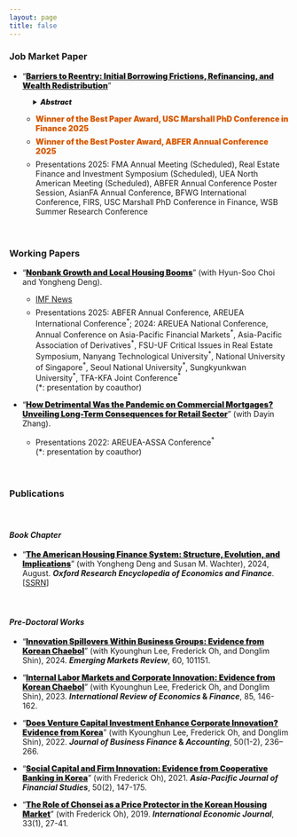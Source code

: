 ```yaml
---
layout: page
title: false
---
```


<!---
My research interests lie in real estate finance, urban economics, and corporate finance.
 My research can also be found in [Google Scholar](https://scholar.google.com/citations?user=yoon09269).
-->

<!--- My research can also be found in [Google Scholar](https://scholar.google.com/citations?user=jjDsVq8AAAAJ&hl=en). -->

### Job Market Paper 

<ul>
  <li>
   <div style="margin-bottom: 1em;margin-top: 1em">
“<a href="https://uwmadison.box.com/s/k1wb204duthhw3ig9itaxrqe6cp1htvf" style="font-weight: 900">Barriers to Reentry: Initial Borrowing Frictions,
Refinancing, and Wealth Redistribution</a>”
   </div>
    <div style="margin-left: 1.5em;margin-bottom: 1em;margin-top: 1em;font-size: 0.9em;font-weight: 900"> 
 <details>
   <summary><em>Abstract</em></summary>
  <div style="margin-left: 1em;font-weight: 500">
 This paper examines how frictions encountered during the initial purchase mortgage origination process shape borrowers’ future refinancing behavior and contribute to wealth disparities. Leveraging variation in loan officer workload as a quasi-random source of lender-induced origination delays, I find that experiencing a 60+ day delay lowers quarterly refinancing rates by 16–24%. Minority borrowers, low-income households, and those with lower credit scores are more likely to encounter such frictions, with evidence pointing to lender bias as a potential driver of racial disparities. A structural model implies a present value loss of $6,641 per delayed borrower, which amounts to $2.8 billion in overpayments each year when scaled to the U.S. market. Importantly, these losses are not evenly distributed: conditional on the same delay event, minority borrowers incur greater financial losses than White borrowers, largely due to a lower baseline likelihood of acting on refinancing opportunities. Together, these findings demonstrate how subtle frictions in the origination process can lead to persistent financial disadvantages and entrench wealth inequality.
 </div>
 </details>
 </div>
  </li>
 <ul>
      <li>
        <div style="color:rgb(215,90,0);margin-bottom: 0.5em;margin-top: 0.5em;font-weight: 900">
         Winner of the Best Paper Award, USC Marshall PhD Conference in Finance 2025
        </div>
      </li>
       <li>
        <div style="color:rgb(215,90,0);margin-bottom: 0.5em;margin-top: 0.5em;font-weight: 900">
         Winner of the Best Poster Award, ABFER Annual Conference 2025
        </div>
      </li>
      <li>
        <div style="margin-bottom: 0.5em;margin-top: 0.5em;">
         Presentations 2025: FMA Annual Meeting (Scheduled), Real Estate Finance and Investment Symposium (Scheduled), UEA North American Meeting (Scheduled), ABFER Annual Conference Poster Session, AsianFA Annual Conference, BFWG International Conference, FIRS, USC Marshall PhD Conference in Finance, WSB Summer Research Conference
        </div>
      </li>
    </ul>
</ul>

<div style="margin-bottom: 1em;margin-top: 1em;">ㅤ</div>

### Working Papers 
<ul>
  <li>
   <div style="margin-bottom: 1em;margin-top: 1em">
“<a href="https://papers.ssrn.com/sol3/papers.cfm?abstract_id=4746656" style="font-weight: 900">Nonbank Growth and Local Housing Booms</a>” (with Hyun-Soo Choi and Yongheng Deng). 
  </div>
  </li>
 
   <ul>
      <li>
        <div style="margin-bottom: 0.5em;margin-top: 0.5em;">
         <a href="https://www.insidemortgagefinance.com/articles/230744-more-nonbank-lending-democratizes-home-price-inflation?v=preview">IMF News</a>  
        </div>
      </li>
       <li>
        <div style="margin-bottom: 1em;margin-top: 0.5em;">
         Presentations 2025: ABFER Annual Conference, AREUEA International Conference<sup>*</sup>; 2024: AREUEA National Conference, Annual Conference on Asia-Pacific Financial Markets<sup>*</sup>, Asia-Pacific Association of Derivatives<sup>*</sup>, FSU-UF Critical Issues in Real Estate Symposium, Nanyang Technological University<sup>*</sup>, National University of Singapore<sup>*</sup>, Seoul National University<sup>*</sup>, Sungkyunkwan University<sup>*</sup>, TFA-KFA Joint Conference<sup>*</sup> <br> (*: presentation by coauthor)
        </div>
      </li>
    </ul>
</ul>

<ul>
  <li>
   <div style="margin-bottom: 1em;margin-top: 1em">
“<a href="https://papers.ssrn.com/sol3/papers.cfm?abstract_id=4714155" style="font-weight: 900">How Detrimental Was the Pandemic on Commercial Mortgages? Unveiling Long-Term Consequences for Retail Sector</a>” (with Dayin Zhang).
  </div>
  </li>
 <ul>
  <li>
        <div style="margin-bottom: 0.5em;margin-top: 0.5em;">
         Presentations 2022: AREUEA-ASSA Conference<sup>*</sup> <br> (*: presentation by coauthor) 
        </div>
      </li>
    </ul>
</ul>

<div style="margin-bottom: 1em;margin-top: 1em;">ㅤ</div>

### Publications

<div style="margin-bottom: 0.0em;margin-top: 0em;">ㅤ</div>

#### _Book Chapter_

<ul>
  <li>
   <div style="margin-bottom: 1em;margin-top: 1em">
“<a href="https://oxfordre.com/economics/display/10.1093/acrefore/9780190625979.001.0001/acrefore-9780190625979-e-924" style="font-weight: 900">The American Housing Finance System: Structure, Evolution, and Implications</a>” (with Yongheng Deng and Susan M. Wachter), 2024, August. <b><i>Oxford Research Encyclopedia of Economics and Finance</i></b>. [<a href="https://papers.ssrn.com/sol3/papers.cfm?abstract_id=4750853">SSRN</a>]
  </div>
  </li>
</ul>

<div style="margin-bottom: 0.2em;margin-top: 0em;">ㅤ</div>

#### _Pre-Doctoral Works_

<ul>
  <li>
   <div style="margin-bottom: 1em;margin-top: 1em">
“<a href="https://www.sciencedirect.com/science/article/pii/S1566014124000463" style="font-weight: 900">Innovation Spillovers Within Business Groups: Evidence from Korean Chaebol</a>” (with Kyounghun Lee, Frederick Oh, and Donglim Shin), 2024. <b><i>Emerging Markets Review</i></b>, 60, 101151.
  </div>
  </li>
   <li>
   <div style="margin-bottom: 1em;margin-top: 1em">
“<a href="https://doi.org/10.1016/j.iref.2023.01.019" style="font-weight: 900">Internal Labor Markets and Corporate Innovation: Evidence from Korean Chaebol</a>” (with Kyounghun Lee, Frederick Oh, and Donglim Shin), 2023.  <b><i>International Review of Economics</i> & <i>Finance</i></b>, 85, 146-162.
  </div>
  </li>
  <li>
   <div style="margin-bottom: 1em;margin-top: 1em">
“<a href="https://onlinelibrary.wiley.com/doi/full/10.1111/jbfa.12618" style="font-weight: 900">Does Venture Capital Investment Enhance Corporate Innovation? Evidence from Korea</a>” (with Kyounghun Lee, Frederick Oh, and Donglim Shin), 2022.  <b><i>Journal of Business Finance</i> & <i>Accounting</i></b>, 50(1-2), 236–266.
  </div>
  </li>
   <li>
   <div style="margin-bottom: 1em;margin-top: 1em">
“<a href="https://onlinelibrary.wiley.com/doi/full/10.1111/ajfs.12333" style="font-weight: 900">Social Capital and Firm Innovation: Evidence from Cooperative Banking in Korea</a>” (with Frederick Oh), 2021.  <b><i>Asia-Pacific Journal of Financial Studies</i></b>, 50(2), 147-175.
  </div>
  </li>
  <li>
   <div style="margin-bottom: 1em;margin-top: 1em">
“<a href="https://www.tandfonline.com/doi/abs/10.1080/10168737.2019.1570300" style="font-weight: 900">The Role of Chonsei as a Price Protector in the Korean Housing Market</a>” (with Frederick Oh), 2019.  <b><i>International Economic Journal</i></b>, 33(1), 27-41. 
  </div>
  </li>
</ul>
